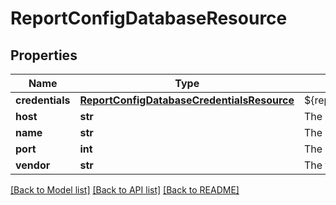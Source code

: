 # ReportConfigDatabaseResource

## Properties
Name | Type | Description | Notes
------------ | ------------- | ------------- | -------------
**credentials** | [**ReportConfigDatabaseCredentialsResource**](ReportConfigDatabaseCredentialsResource.md) | ${report.config.database.credentials.description} | [optional] 
**host** | **str** | The database server host to export to. | [optional] 
**name** | **str** | The name of the database to export to. | [optional] 
**port** | **int** | The database server port to export to. | [optional] 
**vendor** | **str** | The type of the database server. | [optional] 

[[Back to Model list]](../README.md#documentation-for-models) [[Back to API list]](../README.md#documentation-for-api-endpoints) [[Back to README]](../README.md)


